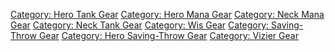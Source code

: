 [Category: Hero Tank Gear](Category:_Hero_Tank_Gear "wikilink")
[Category: Hero Mana Gear](Category:_Hero_Mana_Gear "wikilink")
[Category: Neck Mana Gear](Category:_Neck_Mana_Gear "wikilink")
[Category: Neck Tank Gear](Category:_Neck_Tank_Gear "wikilink")
[Category: Wis Gear](Category:_Wis_Gear "wikilink") [Category:
Saving-Throw Gear](Category:_Saving-Throw_Gear "wikilink") [Category:
Hero Saving-Throw Gear](Category:_Hero_Saving-Throw_Gear "wikilink")
[Category: Vizier Gear](Category:_Vizier_Gear "wikilink")
